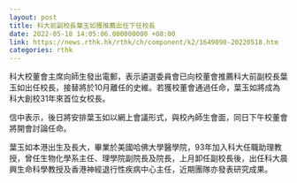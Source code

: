 ```yaml
---
layout: post
title: 科大前副校長葉玉如獲推薦出任下任校長
date: 2022-05-18 14:05:06.000000000 +08:00
link: https://news.rthk.hk/rthk/ch/component/k2/1649090-20220518.htm
categories: rthk
---
```


科大校董會主席向師生發出電郵，表示遴選委員會已向校董會推薦科大前副校長葉玉如出任校長，接替將於10月離任的史維。若獲校董會通過任命，葉玉如將成為科大創校31年來首位女校長。

信中表示，後日將安排葉玉如以網上會議形式，與校內師生會面，同日下午校董會將開會討論任命。

葉玉如本港出生及長大，畢業於美國哈佛大學醫學院，93年加入科大任職助理教授，曾任生物化學系主任、理學院副院長及院長，上月卸任副校長後，出任科大晨興生命科學教授及香港神經退行性疾病中心主任，近期團隊亦發表研究成果。
